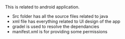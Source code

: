 



This is related to android application.

 
 * Src folder has all the source files related to java
 * xml file has everything related to UI design of the app
 * gradel is used to resolve the dependancies
 * manifest.xml is for providing some permissions
